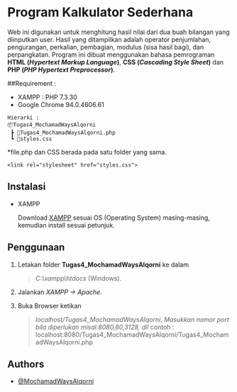 # Program Kalkulator Sederhana  

Web ini digunakan untuk menghitung hasil nilai dari dua buah bilangan yang diinputkan user. Hasil yang ditampilkan adalah operator penjumlahan, pengurangan, perkalian, pembagian, modulus (sisa hasil bagi), dan perpangkatan. Program ini dibuat menggunakan bahasa pemrograman **HTML (*Hypertext Markup Language*)**, **CSS (*Cascading Style Sheet*)** dan **PHP (*PHP Hypertext Preprocessor*)**.  

##Requirement :  
- XAMPP : PHP 7.3.30  
- Google Chrome 94.0.4606.61  

```
Hierarki :  
📦Tugas4_MochamadWaysAlqorni  
 ┣ 📜Tugas4_MochamadWaysAlqorni.php  
 ┗ 📜styles.css  
```
*file.php dan CSS berada pada satu folder yang sama.
```
<link rel="stylesheet" href="styles.css">
```

## Instalasi

* XAMPP

   Download [XAMPP](https://www.apachefriends.org/download.html) sesuai OS (Operating System) masing-masing, kemudian install sesuai petunjuk.
   
## Penggunaan

1. Letakan folder **Tugas4_MochamadWaysAlqorni** ke dalam 
    > *C:\xampp\htdocs*  (Windows).

2. Jalankan *XAMPP -> Apache*.

3. Buka Browser ketikan 
   > *localhost/Tugas4_MochamadWaysAlqorni*.
   > *Masukkan nomor port bila diperlukan misal:8080,80,3128, dll*
        contoh : localhost:8080/Tugas4_MochamadWaysAlqorni/Tugas4_MochamadWaysAlqorni.php



## Authors

- [@MochamadWaysAlqorni](https://www.github.com/MochamadWaysAlqorni)